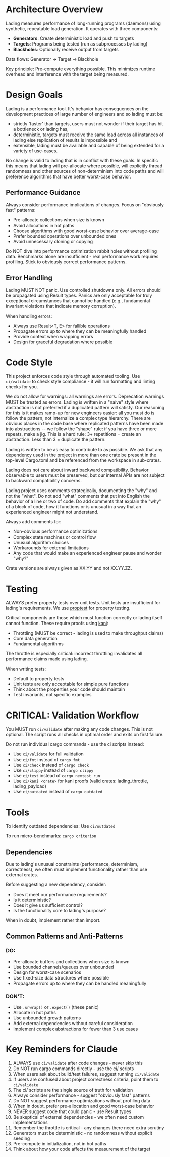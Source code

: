 # Architecture Overview

Lading measures performance of long-running programs (daemons) using synthetic,
repeatable load generation. It operates with three components:

- **Generators**: Create deterministic load and push to targets
- **Targets**: Programs being tested (run as subprocesses by lading)
- **Blackholes**: Optionally receive output from targets

Data flows: Generator → Target → Blackhole

Key principle: Pre-compute everything possible. This minimizes runtime overhead
and interference with the target being measured.

# Design Goals

Lading is a performance tool. It's behavior has consequences on the development
practices of large number of engineers and so lading must be:

* strictly 'faster' than targets, users must not wonder if their target has hit
  a bottleneck or lading has,
* deterministic, targets must receive the same load across all instances of
  lading else replication of results is impossible and
* extensible, lading must be available and capable of being extended for a
  variety of use-cases.

No change is valid to lading that is in conflict with these goals. In specific
this means that lading will pre-allocate where possible, will explicitly thread
randomness and other sources of non-determinism into code paths and will
preference algorithms that have better worst-case behavior.

## Performance Guidance

Always consider performance implications of changes. Focus on "obviously fast" patterns:
- Pre-allocate collections when size is known
- Avoid allocations in hot paths
- Choose algorithms with good worst-case behavior over average-case
- Prefer bounded operations over unbounded ones
- Avoid unnecessary cloning or copying

Do NOT dive into performance optimization rabbit holes without profiling data.
Benchmarks alone are insufficient - real performance work requires profiling.
Stick to obviously correct performance patterns.

## Error Handling

Lading MUST NOT panic. Use controlled shutdowns only. All errors should be
propagated using Result types. Panics are only acceptable for truly exceptional
circumstances that cannot be handled (e.g., fundamental invariant violations that
indicate memory corruption).

When handling errors:
- Always use Result<T, E> for fallible operations
- Propagate errors up to where they can be meaningfully handled
- Provide context when wrapping errors
- Design for graceful degradation where possible

# Code Style

This project enforces code style through automated tooling. Use `ci/validate` to
check style compliance - it will run formatting and linting checks for you.

We do not allow for warnings: all warnings are errors. Deprecation warnings MUST
be treated as errors. Lading is written in a "naive" style where abstraction is
not preferred if a duplicated pattern will satisfy. Our reasoning for this is it
makes ramp-up for new engineers easier: all you must do is follow the pattern,
not internalize a complex type hierarchy. There are obvious places in the code
base where replicated patterns have been made into abstractions -- we follow the
"shape" rule: if you have three or more repeats, make a jig. This is a hard rule:
3+ repetitions = create an abstraction. Less than 3 = duplicate the pattern.

Lading is written to be as easy to contribute to as possible. We ask that any
dependency used in the project in more than one crate be present in the
top-level Cargo.toml and be referenced from the workspace in sub-crates.

Lading does not care about inward backward compatibility. Behavior observable to
users must be preserved, but our internal APIs are not subject to backward
compatibility concerns.

Lading project uses comments strategically, documenting the "why" and not the
"what". Do not add "what" comments that put into English the behavior of a line
or two of code. Do add comments that explain the "why" of a block of code, how
it functions or is unusual in a way that an experienced engineer might not
understand.

Always add comments for:
- Non-obvious performance optimizations
- Complex state machines or control flow
- Unusual algorithm choices
- Workarounds for external limitations
- Any code that would make an experienced engineer pause and wonder "why?"

Crate versions are always given as XX.YY and not XX.YY.ZZ.

# Testing

ALWAYS prefer property tests over unit tests. Unit tests are insufficient for
lading's requirements. We use [proptest](https://github.com/proptest-rs/proptest)
for property testing.

Critical components are those which must function correctly or lading itself
cannot function. These require proofs using [kani](https://github.com/model-checking/kani):
- Throttling (MUST be correct - lading is used to make throughput claims)
- Core data generation
- Fundamental algorithms

The throttle is especially critical: incorrect throttling invalidates all
performance claims made using lading.

When writing tests:
- Default to property tests
- Unit tests are only acceptable for simple pure functions
- Think about the properties your code should maintain
- Test invariants, not specific examples

# CRITICAL: Validation Workflow

You MUST run `ci/validate` after making any code changes. This is not optional.
The script runs all checks in optimal order and exits on first failure.

Do not run individual cargo commands - use the ci scripts instead:
- Use `ci/validate` for full validation
- Use `ci/fmt` instead of `cargo fmt`
- Use `ci/check` instead of `cargo check`
- Use `ci/clippy` instead of `cargo clippy`
- Use `ci/test` instead of `cargo nextest run`
- Use `ci/kani <crate>` for kani proofs (valid crates: lading_throttle, lading_payload)
- Use `ci/outdated` instead of `cargo outdated`

# Tools

To identify outdated dependencies: Use `ci/outdated`

To run micro-benchmarks: `cargo criterion`

## Dependencies

Due to lading's unusual constraints (performance, determinism, correctness),
we often must implement functionality rather than use external crates.

Before suggesting a new dependency, consider:
- Does it meet our performance requirements?
- Is it deterministic?
- Does it give us sufficient control?
- Is the functionality core to lading's purpose?

When in doubt, implement rather than import.

## Common Patterns and Anti-Patterns

### DO:
- Pre-allocate buffers and collections when size is known
- Use bounded channels/queues over unbounded
- Design for worst-case scenarios
- Use fixed-size data structures where possible
- Propagate errors up to where they can be handled meaningfully

### DON'T:
- Use `.unwrap()` or `.expect()` (these panic)
- Allocate in hot paths
- Use unbounded growth patterns
- Add external dependencies without careful consideration
- Implement complex abstractions for fewer than 3 use cases

# Key Reminders for Claude

1. ALWAYS use `ci/validate` after code changes - never skip this
2. Do NOT run cargo commands directly - use the ci/ scripts
3. When users ask about build/test failures, suggest running `ci/validate`
4. If users are confused about project correctness criteria, point them to `ci/validate`
5. The ci/ scripts are the single source of truth for validation
6. Always consider performance - suggest "obviously fast" patterns
7. Do NOT suggest performance optimizations without profiling data
8. When in doubt, prefer pre-allocation and good worst-case behavior
9. NEVER suggest code that could panic - use Result types
10. Be skeptical of external dependencies - we often need custom implementations
11. Remember the throttle is critical - any changes there need extra scrutiny
12. Generators must be deterministic - no randomness without explicit seeding
13. Pre-compute in initialization, not in hot paths
14. Think about how your code affects the measurement of the target
